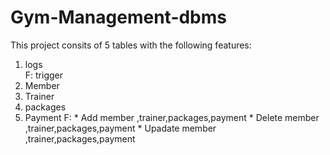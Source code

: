 # Gym-Management-dbms

This project consits of 5 tables with the following features: 
 1) logs     
      F: trigger
 2) Member
 3) Trainer
 4) packages
 5) Payment
      F: * Add member ,trainer,packages,payment
         * Delete member ,trainer,packages,payment
         * Upadate member ,trainer,packages,payment
         
